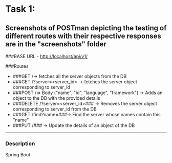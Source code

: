 # Task 1:
Screenshots of POSTman depicting the testing of different routes with their respective responses are in the "screenshots" folder
----
###BASE URL - <http://localhost/api/v1/>

###Routes
* ###GET /-> fetches all the server objects from the DB
* ###GET /?server=<server_id> -> fetches the server object corresponding to server_id
* ###POST /=> Body ("name", "id", "language", "framework") -> Adds an object to the DB with the provided details
* ###DELETE /?server=<server_id>### -> Removes the server object corresponding to server_id from the DB
* ###GET /find?name=###-> Find the server whose names contain this "name"
* ###PUT /### -> Update the details of an object of the DB

----

### Description ###
Spring Boot

